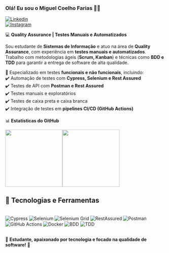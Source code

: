 ### Olá! Eu sou o Miguel Coelho Farias 🤙🏽  

[![Linkedin](https://img.shields.io/badge/LinkedIn-0077B5?style=for-the-badge&logo=linkedin&logoColor=white)](www.linkedin.com/in/miguel-farias-5aa162259)  
[![Instagram](https://img.shields.io/badge/Instagram-E4405F?style=for-the-badge&logo=instagram&logoColor=white)](https://instagram.com/miguel__fariass?igshid=OGQ5ZDc2ODk2ZA==)  

💻 **Quality Assurance | Testes Manuais e Automatizados**  

Sou estudante de **Sistemas de Informação** e atuo na área de **Quality Assurance**, com experiência em **testes manuais e automatizados**. Trabalho com metodologias ágeis (**Scrum, Kanban**) e técnicas como **BDD e TDD** para garantir a entrega de software de alta qualidade.  

🔎 Especializado em testes **funcionais e não funcionais**, incluindo:  
✔️ Automação de testes com **Cypress, Selenium e Rest Assured**  
✔️ Testes de API com **Postman e Rest Assured**  
✔️ Testes manuais e exploratórios  
✔️ Testes de caixa preta e caixa branca  
✔️ Integração de testes em **pipelines CI/CD (GitHub Actions)**  

📊 **Estatísticas do GitHub**  

<img height="180em" src="https://github-readme-streak-stats.herokuapp.com/?user=MiguelCoelhoFarias&theme=tokyonight&hide_border=true" /><img height="180em" src="https://github-readme-stats.vercel.app/api?username=MiguelCoelhoFarias&show_icons=true&theme=tokyonight&hide_border=true&count_private=true" />


## 🚀 Tecnologias e Ferramentas  

<div style='display: inline_block'><br/>
    <img align="center" alt="Cypress" src="https://img.shields.io/badge/Cypress-17202C?style=for-the-badge&logo=cypress&logoColor=white" />
    <img align="center" alt="Selenium" src="https://img.shields.io/badge/Selenium-43B02A?style=for-the-badge&logo=selenium&logoColor=white" />
    <img align="center" alt="Selenium Grid" src="https://img.shields.io/badge/Selenium%20Grid-43B02A?style=for-the-badge&logo=selenium&logoColor=white" />
    <img align="center" alt="RestAssured" src="https://img.shields.io/badge/RestAssured-6DB33F?style=for-the-badge&logo=java&logoColor=white" />
    <img align="center" alt="Postman" src="https://img.shields.io/badge/Postman-FF6C37?style=for-the-badge&logo=postman&logoColor=white" />
    <img align="center" alt="GitHub Actions" src="https://img.shields.io/badge/GitHub_Actions-2088FF?style=for-the-badge&logo=githubactions&logoColor=white" />
    <img align="center" alt="Docker" src="https://img.shields.io/badge/Docker-2496ED?style=for-the-badge&logo=docker&logoColor=white" />
    <img align="center" alt="BDD" src="https://img.shields.io/badge/BDD-5C2D91?style=for-the-badge&logo=cucumber&logoColor=white" />
    <img align="center" alt="TDD" src="https://img.shields.io/badge/TDD-FF0000?style=for-the-badge&logo=testing-library&logoColor=white" />
</div><br/>  

📌 **Estudante, apaixonado por tecnologia e focado na qualidade de software!** 🚀  
